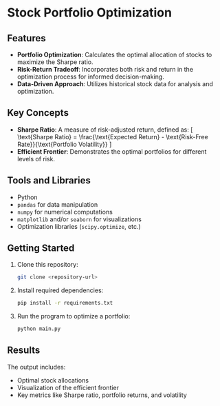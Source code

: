 
# Stock Portfolio Optimization

## Features
- **Portfolio Optimization**: Calculates the optimal allocation of stocks to maximize the Sharpe ratio.
- **Risk-Return Tradeoff**: Incorporates both risk and return in the optimization process for informed decision-making.
- **Data-Driven Approach**: Utilizes historical stock data for analysis and optimization.

## Key Concepts
- **Sharpe Ratio**: A measure of risk-adjusted return, defined as:
  \[
  \text{Sharpe Ratio} = \frac{\text{Expected Return} - \text{Risk-Free Rate}}{\text{Portfolio Volatility}}
  \]
- **Efficient Frontier**: Demonstrates the optimal portfolios for different levels of risk.

## Tools and Libraries
- Python
- `pandas` for data manipulation
- `numpy` for numerical computations
- `matplotlib` and/or `seaborn` for visualizations
- Optimization libraries (`scipy.optimize`, etc.)

## Getting Started
1. Clone this repository:
   ```bash
   git clone <repository-url>
   ```
2. Install required dependencies:
   ```bash
   pip install -r requirements.txt
   ```
3. Run the program to optimize a portfolio:
   ```bash
   python main.py
   ```

## Results
The output includes:
- Optimal stock allocations
- Visualization of the efficient frontier
- Key metrics like Sharpe ratio, portfolio returns, and volatility

